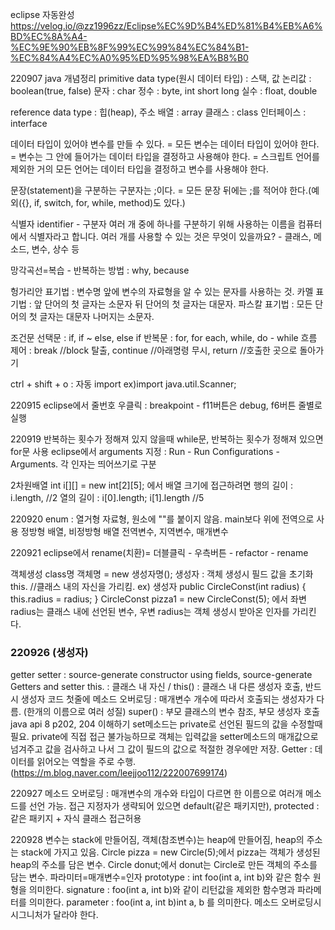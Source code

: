 eclipse 자동완성
https://velog.io/@zz1996zz/Eclipse%EC%9D%B4%ED%81%B4%EB%A6%BD%EC%8A%A4-%EC%9E%90%EB%8F%99%EC%99%84%EC%84%B1-%EC%84%A4%EC%A0%95%ED%95%98%EA%B8%B0

220907 java 개념정리
primitive data type(원시 데이터 타입) : 스택, 값
논리값 : boolean(true, false)
문자 : char
정수 : byte, int short long
실수 : float, double 

reference data type : 힙(heap), 주소
배열 : array
클래스 : class
인터페이스 : interface

데이터 타입이 있어야 변수를 만들 수 있다. = 모든 변수는 데이터 타입이 있어야 한다.
= 변수는 그 안에 들어가는 데이터 타입을 결정하고 사용해야 한다.
= 스크립트 언어를 제외한 거의 모든 언어는 데이터 타입을 결정하고 변수를 사용해야 한다.

문장(statement)을 구분하는 구분자는 ;이다. 
= 모든 문장 뒤에는 ;를 적어야 한다.(예외({}, if, switch, for, while, method)도 있다.)

식별자 identifier - 구분자
여러 개 중에 하나를 구분하기 위해 사용하는 이름을 컴퓨터에서 식별자라고 합니다.
여러 개를 사용할 수 있는 것은 무엇이 있을까요? - 클래스, 메소드, 변수, 상수 등

망각곡선=복습 - 반복하는 방법 : why, because

헝가리안 표기법 : 변수명 앞에 변수의 자료형을 알 수 있는 문자를 사용하는 것.
카멜 표기법 : 앞 단어의 첫 글자는 소문자 뒤 단어의 첫 글자는 대문자.
파스칼 표기법 : 모든 단어의 첫 글자는 대문자 나머지는 소문자.

조건문
선택문 : if, if ~ else, else if
반복문 : for, for each, while, do - while
흐름 제어 : break //block 탈출, continue //아래명령 무시, return //호출한 곳으로 돌아가기

ctrl + shift + o : 자동 import ex)import java.util.Scanner;

220915
eclipse에서 줄번호 우클릭 : breakpoint - f11버튼은 debug, f6버튼 줄별로 실행

220919
반복하는 횟수가 정해져 있지 않을때 while문, 반복하는 횟수가 정해져 있으면 for문 사용
eclipse에서 arguments 지정 : Run - Run Configurations - Arguments. 각 인자는 띄어쓰기로 구분

2차원배열 int i[][] = new int[2][5]; 에서 배열 크기에 접근하려면
행의 길이 : i.length, //2 열의 길이 : i[0].length; i[1].length //5

220920
enum : 열거형 자료형, 원소에 ""를 붙이지 않음. main보다 위에 전역으로 사용
정방형 배열, 비정방형 배열
전역변수, 지역변수, 매개변수

220921
eclipse에서 rename(치환)= 더블클릭 - 우측버튼 - refactor - rename

객체생성
class명 객체명 = new 생성자명();
생성자 : 객체 생성시 필드 값을 초기화
this. //클래스 내의 자신을 가리킴. 
ex) 생성자
public CircleConst(int radius) {
  this.radius = radius; }
 CircleConst pizza1 = new CircleConst(5);
에서 좌변 radius는 클래스 내에 선언된 변수, 우변 radius는 객체 생성시 받아온 인자를 가리킨다.

### 220926 (생성자)
getter setter : source-generate constructor using fields, source-generate Getters and setter
this. : 클래스 내 자신 / this() : 클래스 내 다른 생성자 호출, 반드시 생성자 코드 첫줄에
메소드 오버로딩 : 매개변수 개수에 따라서 호출되는 생성자가 다름. (한개의 이름으로 여러 성질)
super() : 부모 클래스의 변수 참조, 부모 생성자 호출
java api 8
p202, 204 이해하기
set메소드는 private로 선언된 필드의 값을 수정할때 필요. private에 직접 접근 불가능하므로 객체는 입력값을 setter메소드의 매개값으로 넘겨주고 값을 검사하고 나서 그 값이 필드의 값으로 적절한 경우에만 저장.
Getter : 데이터를 읽어오는 역할을 주로 수행. 
(https://m.blog.naver.com/leejjoo112/222007699174)

220927
메소드 오버로딩 : 매개변수의 개수와 타입이 다르면 한 이름으로 여러개 메소드를 선언 가능.
접근 지정자가 생략되어 있으면 default(같은 패키지만), protected : 같은 패키지 + 자식 클래스 접근허용

220928
변수는 stack에 만들어짐, 객체(참조변수)는 heap에 만들어짐, heap의 주소는 stack에 가지고 있음.
Circle pizza = new Circle(5);에서 pizza는 객체가 생성된 heap의 주소를 담은 변수.
Circle donut;에서 donut는 Circle로 만든 객체의 주소를 담는 변수.
파라미터=매개변수=인자
prototype : int foo(int a, int b)와 같은 함수 원형을 의미한다.
signature : foo(int a, int b)와 같이 리턴값을 제외한 함수명과 파라메터를 의미한다.
parameter : foo(int a, int b)int a, b 를 의미한다.
메소드 오버로딩시 시그니처가 달라야 한다.
